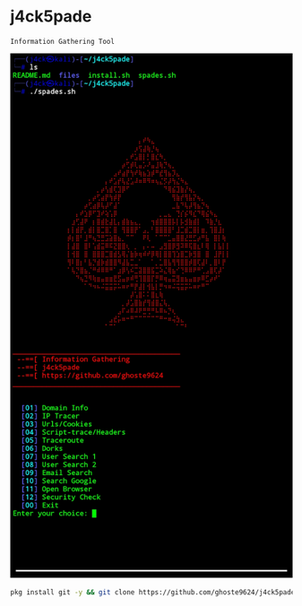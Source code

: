 # j4ck5pade
    Information Gathering Tool

![alt text](https://github.com/ghoste9624/j4ck5pade/blob/main/files%2FScreenshot_20250420-200656_Termux.jpg)
```bash
pkg install git -y && git clone https://github.com/ghoste9624/j4ck5pade && cd j4ck5pade && chmod +x * && ./install.sh && ./spades.sh
```
